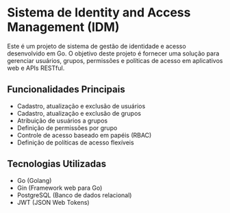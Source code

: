 # Sistema de Identity and Access Management (IDM)

Este é um projeto de sistema de gestão de identidade e acesso desenvolvido em Go. O objetivo deste projeto é fornecer uma solução para gerenciar usuários, grupos, permissões e políticas de acesso em aplicativos web e APIs RESTful.

## Funcionalidades Principais

- Cadastro, atualização e exclusão de usuários
- Cadastro, atualização e exclusão de grupos
- Atribuição de usuários a grupos
- Definição de permissões por grupo
- Controle de acesso baseado em papéis (RBAC)
- Definição de políticas de acesso flexíveis

## Tecnologias Utilizadas

- Go (Golang)
- Gin (Framework web para Go)
- PostgreSQL (Banco de dados relacional)
- JWT (JSON Web Tokens)
